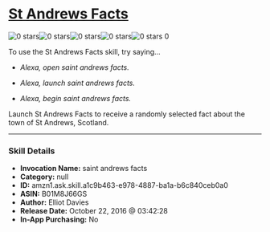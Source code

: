 # [St Andrews Facts](http://alexa.amazon.com/#skills/amzn1.ask.skill.a1c9b463-e978-4887-ba1a-b6c840ceb0a0)
![0 stars](../../images/ic_star_border_black_18dp_1x.png)![0 stars](../../images/ic_star_border_black_18dp_1x.png)![0 stars](../../images/ic_star_border_black_18dp_1x.png)![0 stars](../../images/ic_star_border_black_18dp_1x.png)![0 stars](../../images/ic_star_border_black_18dp_1x.png) 0

To use the St Andrews Facts skill, try saying...

* *Alexa, open saint andrews facts.*

* *Alexa, launch saint andrews facts.*

* *Alexa, begin saint andrews facts.*

Launch St Andrews Facts to receive a randomly selected fact about the town of St Andrews, Scotland.

***

### Skill Details

* **Invocation Name:** saint andrews facts
* **Category:** null
* **ID:** amzn1.ask.skill.a1c9b463-e978-4887-ba1a-b6c840ceb0a0
* **ASIN:** B01M8J66GS
* **Author:** Elliot Davies
* **Release Date:** October 22, 2016 @ 03:42:28
* **In-App Purchasing:** No
